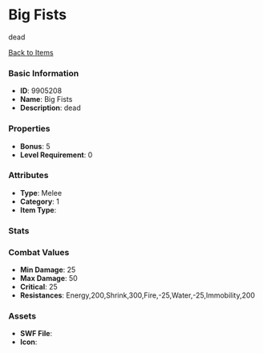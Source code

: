 # Big Fists

dead

[Back to Items](../items.md)

### Basic Information

- **ID**: 9905208
- **Name**: Big Fists
- **Description**: dead

### Properties

- **Bonus**: 5
- **Level Requirement**: 0

### Attributes

- **Type**: Melee
- **Category**: 1
- **Item Type**: 

### Stats


### Combat Values

- **Min Damage**: 25
- **Max Damage**: 50
- **Critical**: 25
- **Resistances**: Energy,200,Shrink,300,Fire,-25,Water,-25,Immobility,200

### Assets

- **SWF File**: 
- **Icon**: 

